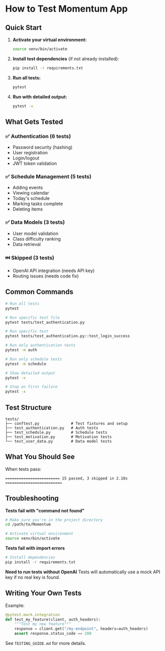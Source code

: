 # How to Test Momentum App

## Quick Start

1. **Activate your virtual environment:**
   ```bash
   source venv/bin/activate
   ```

2. **Install test dependencies** (if not already installed):
   ```bash
   pip install -r requirements.txt
   ```

3. **Run all tests:**
   ```bash
   pytest
   ```

4. **Run with detailed output:**
   ```bash
   pytest -v
   ```

## What Gets Tested

### ✅ Authentication (6 tests)
- Password security (hashing)
- User registration
- Login/logout
- JWT token validation

### ✅ Schedule Management (5 tests)
- Adding events
- Viewing calendar
- Today's schedule
- Marking tasks complete
- Deleting items

### ✅ Data Models (3 tests)
- User model validation
- Class difficulty ranking
- Data retrieval

### ⏭️ Skipped (3 tests)
- OpenAI API integration (needs API key)
- Routing issues (needs code fix)

## Common Commands

```bash
# Run all tests
pytest

# Run specific test file
pytest tests/test_authentication.py

# Run specific test
pytest tests/test_authentication.py::test_login_success

# Run only authentication tests
pytest -m auth

# Run only schedule tests
pytest -m schedule

# Show detailed output
pytest -v

# Stop on first failure
pytest -x
```

## Test Structure

```
tests/
├── conftest.py              # Test fixtures and setup
├── test_authentication.py   # Auth tests
├── test_schedule.py         # Schedule tests
├── test_motivation.py       # Motivation tests
└── test_user_data.py        # Data model tests
```

## What You Should See

When tests pass:
```
======================== 15 passed, 3 skipped in 2.10s =========================
```

## Troubleshooting

**Tests fail with "command not found"**
```bash
# Make sure you're in the project directory
cd /path/to/Momentum

# Activate virtual environment
source venv/bin/activate
```

**Tests fail with import errors**
```bash
# Install dependencies
pip install -r requirements.txt
```

**Need to run tests without OpenAI**
Tests will automatically use a mock API key if no real key is found.

## Writing Your Own Tests

Example:
```python
@pytest.mark.integration
def test_my_feature(client, auth_headers):
    """Test my new feature"""
    response = client.get("/my-endpoint", headers=auth_headers)
    assert response.status_code == 200
```

See `TESTING_GUIDE.md` for more details.
